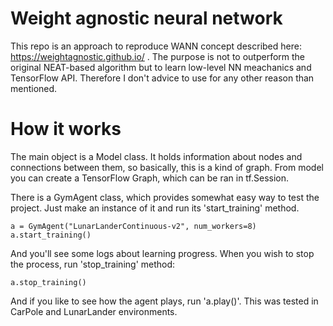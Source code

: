 # Weight agnostic neural network

This repo is an approach to reproduce WANN concept described here: https://weightagnostic.github.io/ . The purpose is not to outperform the original NEAT-based algorithm but to learn low-level NN meachanics and TensorFlow API. Therefore I don't advice to use for any other reason than mentioned.

# How it works

The main object is a Model class. It holds information about nodes and connections between them, so basically, this is a kind of graph. From model you can create a TensorFlow Graph, which can be ran in tf.Session.

There is a GymAgent class, which provides somewhat easy way to test the project. Just make an instance of it and run its 'start_training' method. 
```
a = GymAgent("LunarLanderContinuous-v2", num_workers=8)
a.start_training()
```
And you'll see some logs about learning progress. When you wish to stop the process, run 'stop_training' method:
```
a.stop_training()
```
And if you like to see how the agent plays, run 'a.play()'. This was tested in CarPole and LunarLander environments.
